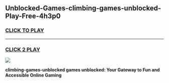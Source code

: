 
## Unblocked-Games-climbing-games-unblocked-Play-Free-4h3p0
<h3>
<a href="https://premium76.site?title=climbing-games-unblocked&ref=23A">CLICK TO PLAY</a></h3>
<hr>

<h3>
<a href="https://premium76.site?title=climbing-games-unblocked&ref=23A">CLICK 2 PLAY</a>
  
</h3>

<a href="https://premium76.site?title=climbing-games-unblocked&ref=23A"><img src="https://clearcache.store/games.png"></a>


**climbing-games-unblocked games unblocked: Your Gateway to Fun and Accessible Online Gaming**
